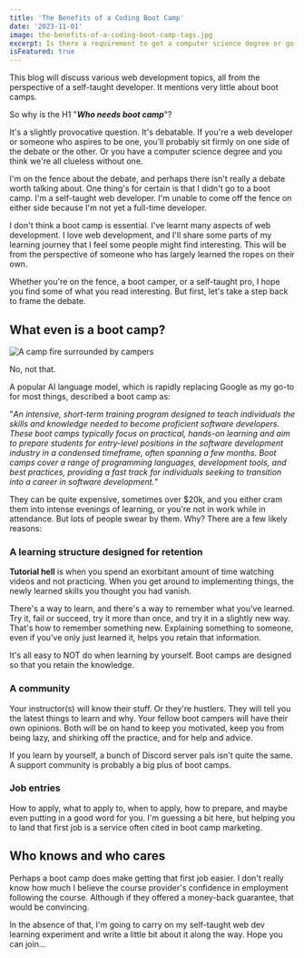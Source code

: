 ```yaml
---
title: 'The Benefits of a Coding Boot Camp'
date: '2023-11-01'
image: the-benefits-of-a-coding-boot-camp-tags.jpg
excerpt: Is there a requirement to get a computer science degree or go to a bootcamp to get a job in web development?
isFeatured: true
---
```


This blog will discuss various web development topics, all from the perspective of a self-taught developer. It mentions very little about boot camps.

So why is the H1 "**_Who needs boot camp_**"?

It's a slightly provocative question. It's debatable. If you're a web developer or someone who aspires to be one, you'll probably sit firmly on one side of the debate or the other. Or you have a computer science degree and you think we're all clueless without one.

I'm on the fence about the debate, and perhaps there isn't really a debate worth talking about. One thing's for certain is that I didn't go to a boot camp. I'm a self-taught web developer. I'm unable to come off the fence on either side because I'm not yet a full-time developer.

I don't think a boot camp is essential. I've learnt many aspects of web development. I love web development, and I'll share some parts of my learning journey that I feel some people might find interesting. This will be from the perspective of someone who has largely learned the ropes on their own. 

Whether you're on the fence, a boot camper, or a self-taught pro, I hope you find some of what you read interesting. But first, let's take a step back to frame the debate.

## What even is a boot camp?

![A camp fire surrounded by campers](camp-fire.jpg)

No, not that.

A popular AI language model, which is rapidly replacing Google as my go-to for most things, described a boot camp as:

 "_An intensive, short-term training program designed to teach individuals the skills and knowledge needed to become proficient software developers. These boot camps typically focus on practical, hands-on learning and aim to prepare students for entry-level positions in the software development industry in a condensed timeframe, often spanning a few months. Boot camps cover a range of programming languages, development tools, and best practices, providing a fast track for individuals seeking to transition into a career in software development._"

They can be quite expensive, sometimes over $20k, and you either cram them into intense evenings of learning, or you're not in work while in attendance. But lots of people swear by them. Why? There are a few likely reasons:

### A learning structure designed for retention

**Tutorial hell** is when you spend an exorbitant amount of time watching videos and not practicing. When you get around to implementing things, the newly learned skills you thought you had vanish. 

There's a way to learn, and there's a way to remember what you've learned. Try it, fail or succeed, try it more than once, and try it in a slightly new way. That's how to remember something new. Explaining something to someone, even if you've only just learned it, helps you retain that information.

It's all easy to NOT do when learning by yourself. Boot camps are designed so that you retain the knowledge. 

### A community

Your instructor(s) will know their stuff. Or they're hustlers. They will tell you the latest things to learn and why. Your fellow boot campers will have their own opinions. Both will be on hand to keep you motivated, keep you from being lazy, and shirking off the practice, and for help and advice.

If you learn by yourself, a bunch of Discord server pals isn't quite the same. A support community is probably a big plus of boot camps.

### Job entries

How to apply, what to apply to, when to apply, how to prepare, and maybe even putting in a good word for you. I'm guessing a bit here, but helping you to land that first job is a service often cited in boot camp marketing.

## Who knows and who cares

Perhaps a boot camp does make getting that first job easier. I don't really know how much I believe the course provider's confidence in employment following the course. Although if they offered a money-back guarantee, that would be convincing. 

In the absence of that, I'm going to carry on my self-taught web dev learning experiment and write a little bit about it along the way. Hope you can join...


